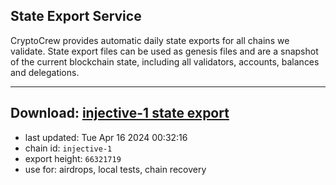 ## State Export Service
CryptoCrew provides automatic daily state exports for all chains we validate. State export files can be used as genesis files and are a snapshot of the current blockchain state, including all validators, accounts, balances and delegations.

---
**Download: [injective-1 state export](https://dl-eu2.ccvalidators.com/SERVICE/injective/injective-1_export_66321719.json)**
---

- last updated: Tue Apr 16 2024 00:32:16
- chain id: `injective-1`
- export height: `66321719`
- use for: airdrops, local tests, chain recovery
